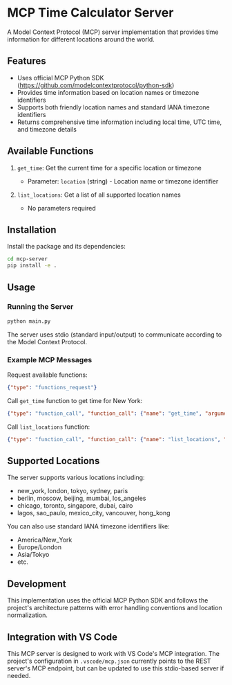 # MCP Time Calculator Server

A Model Context Protocol (MCP) server implementation that provides time information for different locations around the world.

## Features

- Uses official MCP Python SDK (https://github.com/modelcontextprotocol/python-sdk)
- Provides time information based on location names or timezone identifiers
- Supports both friendly location names and standard IANA timezone identifiers
- Returns comprehensive time information including local time, UTC time, and timezone details

## Available Functions

1. `get_time`: Get the current time for a specific location or timezone
   - Parameter: `location` (string) - Location name or timezone identifier
   
2. `list_locations`: Get a list of all supported location names
   - No parameters required

## Installation

Install the package and its dependencies:

```bash
cd mcp-server
pip install -e .
```

## Usage

### Running the Server

```bash
python main.py
```

The server uses stdio (standard input/output) to communicate according to the Model Context Protocol.

### Example MCP Messages

Request available functions:
```json
{"type": "functions_request"}
```

Call `get_time` function to get time for New York:
```json
{"type": "function_call", "function_call": {"name": "get_time", "arguments": {"location": "new_york"}}}
```

Call `list_locations` function:
```json
{"type": "function_call", "function_call": {"name": "list_locations", "arguments": {}}}
```

## Supported Locations

The server supports various locations including:
- new_york, london, tokyo, sydney, paris
- berlin, moscow, beijing, mumbai, los_angeles
- chicago, toronto, singapore, dubai, cairo
- lagos, sao_paulo, mexico_city, vancouver, hong_kong

You can also use standard IANA timezone identifiers like:
- America/New_York
- Europe/London
- Asia/Tokyo
- etc.

## Development

This implementation uses the official MCP Python SDK and follows the project's architecture patterns with error handling conventions and location normalization.

## Integration with VS Code

This MCP server is designed to work with VS Code's MCP integration. The project's configuration in `.vscode/mcp.json` currently points to the REST server's MCP endpoint, but can be updated to use this stdio-based server if needed.
